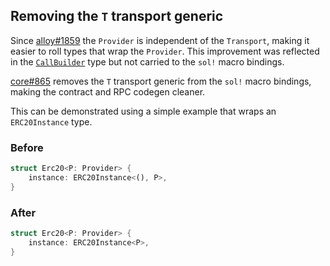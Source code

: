 ## Removing the `T` transport generic

Since [alloy#1859](https://github.com/alloy-rs/alloy/pull/1859) the `Provider` is independent of the `Transport`, making it easier to roll types that wrap the `Provider`. This improvement was reflected in the [`CallBuilder`](https://docs.rs/alloy-contract/latest/alloy_contract/struct.CallBuilder.html) type but not carried to the `sol!` macro bindings.

[core#865](https://github.com/alloy-rs/core/pull/865) removes the `T` transport generic from the `sol!` macro bindings, making the contract and RPC codegen cleaner.

This can be demonstrated using a simple example that wraps an `ERC20Instance` type.

### Before

```rust
struct Erc20<P: Provider> {
    instance: ERC20Instance<(), P>,
}
```

### After

```rust
struct Erc20<P: Provider> {
    instance: ERC20Instance<P>,
}
```
